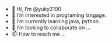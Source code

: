 - 👋 Hi, I’m @yuky2100
- 👀 I’m interested in programing langage.
- 🌱 I’m currently learning java, python.
- 💞️ I’m looking to collaborate on ...
- 📫 How to reach me ...

<!---
yuky2100/yuky2100 is a ✨ special ✨ repository because its `README.md` (this file) appears on your GitHub profile.
You can click the Preview link to take a look at your changes.
--->
